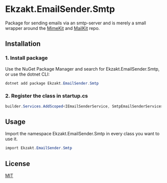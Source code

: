﻿# Ekzakt.EmailSender.Smtp
Package for sending emails via an smtp-server and is merely a small wrapper around
the [MimeKit](https://github.com/jstedfast/MimeKit) and [MailKit](https://github.com/jstedfast/MailKit) repo.

## Installation

### 1. Install package
Use the NuGet Package Manager and search for Ekzakt.EmailSender.Smtp, or use the dotnet CLI:
``` C#
dotnet add package Ekzakt.EmailSender.Smtp
```

### 2. Register the class in startup.cs
``` C#
builder.Services.AddScoped<IEmailSenderService, SmtpEmailSenderService>();
```

## Usage
Import the namespace Ekzakt.EmailSender.Smtp in every class you want to use it.
``` C#
import Ekzakt.EmailSender.Smtp
```

## License
[MIT](https://choosealicense.com/licenses/mit/)